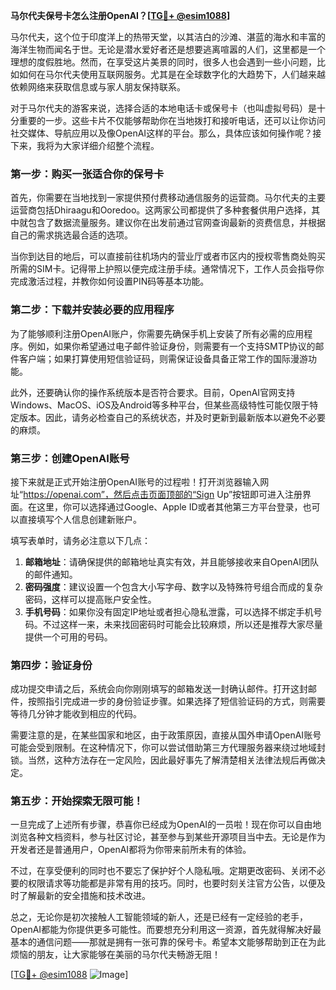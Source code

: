 **马尔代夫保号卡怎么注册OpenAI？[[TG💪+ @esim1088](https://t.me/s/esim1088)]**

马尔代夫，这个位于印度洋上的热带天堂，以其洁白的沙滩、湛蓝的海水和丰富的海洋生物而闻名于世。无论是潜水爱好者还是想要逃离喧嚣的人们，这里都是一个理想的度假胜地。然而，在享受这片美景的同时，很多人也会遇到一些小问题，比如如何在马尔代夫使用互联网服务。尤其是在全球数字化的大趋势下，人们越来越依赖网络来获取信息或与家人朋友保持联系。

对于马尔代夫的游客来说，选择合适的本地电话卡或保号卡（也叫虚拟号码）是十分重要的一步。这些卡片不仅能够帮助你在当地拨打和接听电话，还可以让你访问社交媒体、导航应用以及像OpenAI这样的平台。那么，具体应该如何操作呢？接下来，我将为大家详细介绍整个流程。

### 第一步：购买一张适合你的保号卡

首先，你需要在当地找到一家提供预付费移动通信服务的运营商。马尔代夫的主要运营商包括Dhiraagu和Ooredoo。这两家公司都提供了多种套餐供用户选择，其中就包含了数据流量服务。建议你在出发前通过官网查询最新的资费信息，并根据自己的需求挑选最合适的选项。

当你到达目的地后，可以直接前往机场内的营业厅或者市区内的授权零售商处购买所需的SIM卡。记得带上护照以便完成注册手续。通常情况下，工作人员会指导你完成激活过程，并教你如何设置PIN码等基本功能。

### 第二步：下载并安装必要的应用程序

为了能够顺利注册OpenAI账户，你需要先确保手机上安装了所有必需的应用程序。例如，如果你希望通过电子邮件验证身份，则需要有一个支持SMTP协议的邮件客户端；如果打算使用短信验证码，则需保证设备具备正常工作的国际漫游功能。

此外，还要确认你的操作系统版本是否符合要求。目前，OpenAI官网支持Windows、MacOS、iOS及Android等多种平台，但某些高级特性可能仅限于特定版本。因此，请务必检查自己的系统状态，并及时更新到最新版本以避免不必要的麻烦。

### 第三步：创建OpenAI账号

接下来就是正式开始注册OpenAI账号的过程啦！打开浏览器输入网址“https://openai.com”，然后点击页面顶部的“Sign Up”按钮即可进入注册界面。在这里，你可以选择通过Google、Apple ID或者其他第三方平台登录，也可以直接填写个人信息创建新账户。

填写表单时，请务必注意以下几点：

1. **邮箱地址**：请确保提供的邮箱地址真实有效，并且能够接收来自OpenAI团队的邮件通知。
2. **密码强度**：建议设置一个包含大小写字母、数字以及特殊符号组合而成的复杂密码，这样可以提高账户安全性。
3. **手机号码**：如果你没有固定IP地址或者担心隐私泄露，可以选择不绑定手机号码。不过这样一来，未来找回密码时可能会比较麻烦，所以还是推荐大家尽量提供一个可用的号码。

### 第四步：验证身份

成功提交申请之后，系统会向你刚刚填写的邮箱发送一封确认邮件。打开这封邮件，按照指引完成进一步的身份验证步骤。如果选择了短信验证码的方式，则需要等待几分钟才能收到相应的代码。

需要注意的是，在某些国家和地区，由于政策原因，直接从国外申请OpenAI账号可能会受到限制。在这种情况下，你可以尝试借助第三方代理服务器来绕过地域封锁。当然，这种方法存在一定风险，因此最好事先了解清楚相关法律法规后再做决定。

### 第五步：开始探索无限可能！

一旦完成了上述所有步骤，恭喜你已经成为OpenAI的一员啦！现在你可以自由地浏览各种文档资料，参与社区讨论，甚至参与到某些开源项目当中去。无论是作为开发者还是普通用户，OpenAI都将为你带来前所未有的体验。

不过，在享受便利的同时也不要忘了保护好个人隐私哦。定期更改密码、关闭不必要的权限请求等功能都是非常有用的技巧。同时，也要时刻关注官方公告，以便及时了解最新的安全措施和技术改进。

总之，无论你是初次接触人工智能领域的新人，还是已经有一定经验的老手，OpenAI都能为你提供更多可能性。而要想充分利用这一资源，首先就得解决好最基本的通信问题——那就是拥有一张可靠的保号卡。希望本文能够帮助到正在为此烦恼的朋友，让大家能够在美丽的马尔代夫畅游无阻！

[[TG💪+ @esim1088](https://t.me/s/esim1088) ![Image](https://i.postimg.cc/4NQfJmqS/Snipaste-2025-05-13-00-14-12.png)]